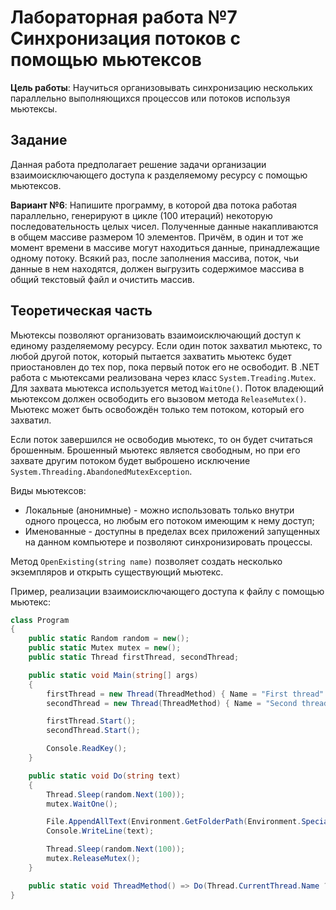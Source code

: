 ﻿# Лабораторная работа №7 Синхронизация потоков с помощью мьютексов

**Цель работы**: Научиться организовывать синхронизацию нескольких параллельно выполняющихся процессов или 
потоков используя мьютексы.

## Задание

Данная работа предполагает решение задачи организации взаимоисключающего доступа к разделяемому ресурсу с помощью
мьютексов.

**Вариант №6**: Напишите программу, в которой два потока работая параллельно, генерируют в цикле (100 итераций) 
некоторую последовательность целых чисел. Полученные данные накапливаются в общем массиве размером 10 элементов.
Причём, в один и тот же момент времени в массиве могут находиться данные, принадлежащие одному потоку. Всякий 
раз, после заполнения массива, поток, чьи данные в нем находятся, должен выгрузить содержимое массива в общий 
текстовый файл и очистить массив.

## Теоретическая часть

Мьютексы позволяют организовать взаимоисключающий доступ к единому разделяемому ресурсу. Если один поток захватил 
мьютекс, то любой другой поток, который пытается захватить мьютекс будет приостановлен до тех пор, пока первый 
поток его не освободит. В .NET работа с мьютексами реализована через класс `System.Treading.Mutex`. Для захвата 
мьютекса используется метод `WaitOne()`. Поток владеющий мьютексом должен освободить его вызовом метода 
`ReleaseMutex()`. Мьютекс может быть освобождён только тем потоком, который его захватил.

Если поток завершился не освободив мьютекс, то он будет считаться брошенным. Брошенный мьютекс является свободным,
но при его захвате другим потоком будет выброшено исключение `System.Threading.AbandonedMutexException`.

Виды мьютексов:
- Локальные (анонимные) - можно использовать только внутри одного процесса, но любым его потоком имеющим к нему 
доступ;
- Именованные - доступны в пределах всех приложений запущенных на данном компьютере и позволяют синхронизировать 
процессы.

Метод `OpenExisting(string name)` позволяет создать несколько экземпляров и открыть существующий мьютекс. 

Пример, реализации взаимоисключающего доступа к файлу с помощью мьютекс:

```csharp
class Program
{
    public static Random random = new();
    public static Mutex mutex = new();
    public static Thread firstThread, secondThread;

    public static void Main(string[] args)
    {
        firstThread = new Thread(ThreadMethod) { Name = "First thread" };
        secondThread = new Thread(ThreadMethod) { Name = "Second thread" };

        firstThread.Start();
        secondThread.Start();

        Console.ReadKey();
    }

    public static void Do(string text)
    {
        Thread.Sleep(random.Next(100));
        mutex.WaitOne();

        File.AppendAllText(Environment.GetFolderPath(Environment.SpecialFolder.UserProfile) + @"\Downloads\data.txt", text);
        Console.WriteLine(text);

        Thread.Sleep(random.Next(100));
        mutex.ReleaseMutex();
    }

    public static void ThreadMethod() => Do(Thread.CurrentThread.Name ?? "No name");
}
```